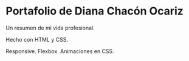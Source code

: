 # Portafolio de Diana Chacón Ocariz

Un resumen de mi vida profesional.

Hecho con HTML y CSS.

Responsive. Flexbox. Animaciones en CSS.

